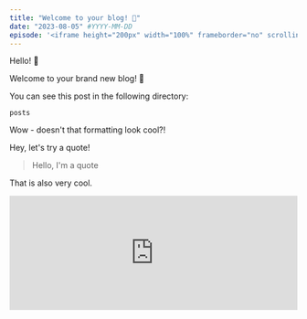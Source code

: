 ```yaml
---
title: "Welcome to your blog! 🎉"
date: "2023-08-05" #YYYY-MM-DD
episode: '<iframe height="200px" width="100%" frameborder="no" scrolling="no" seamless src="https://player.simplecast.com/a684764b-3004-466e-84c3-b9075a440502?dark=false"></iframe>'
---
```


Hello! 👋

Welcome to your brand new blog! 🎉

You can see this post in the following directory:
```
posts
```

Wow - doesn't that formatting look cool?!

Hey, let's try a quote!

> Hello, I'm a quote

That is also very cool.

<iframe height="200px" width="100%" frameborder="no" scrolling="no" seamless src="https://player.simplecast.com/a684764b-3004-466e-84c3-b9075a440502?dark=false"></iframe>
